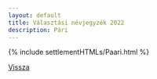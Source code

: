 ```yaml
---
layout: default
title: Választási névjegyzék 2022
description: Pári
---
```


{% include settlementHTMLs/Paari.html %}

[Vissza](../)